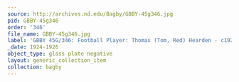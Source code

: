 ```yaml
---
source: http://archives.nd.edu/Bagby/GBBY-45g346.jpg
pid: GBBY-45g346
order: '346'
file_name: GBBY-45g346.jpg
label: 'GBBY 45G/346: Football Player: Thomas (Tom, Red) Hearden - c1924-1926'
_date: 1924-1926
object_type: glass plate negative
layout: generic_collection_item
collection: bagby
---
```

